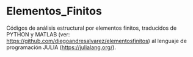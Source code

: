 # Elementos_Finitos
Códigos de análisis estructural por elementos finitos, traducidos de PYTHON y MATLAB (ver: https://github.com/diegoandresalvarez/elementosfinitos) al lenguaje de programación JULIA (https://julialang.org/). 
